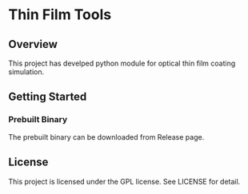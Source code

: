 # Thin Film Tools

## Overview
This project has develped python module for optical thin film coating simulation.

## Getting Started
### Prebuilt Binary
The prebuilt binary can be downloaded from Release page.


## License
This project is licensed under the GPL license.  See LICENSE for detail.





